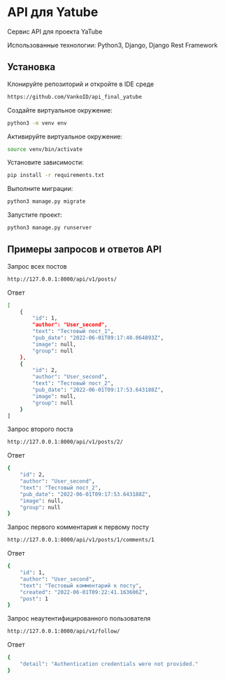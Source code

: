 # API для Yatube
Сервис API для проекта YaTube

Использованные технологии: Python3, 
Django, 
Django Rest Framework

## Установка

Клонируйте репозиторий и откройте в IDE среде
```sh
https://github.com/VankoID/api_final_yatube
```
Создайте виртуальное окружение:
```sh
python3 -m venv env
```
Активируйте виртуальное окружение:
```sh
source venv/bin/activate
```
Установите зависимости:
```sh
pip install -r requirements.txt
```
Выполните миграции:
```sh
python3 manage.py migrate
```
Запустите проект:
```sh
python3 manage.py runserver
```
## Примеры запросов и ответов API

Запрос всех постов
```sh
http://127.0.0.1:8000/api/v1/posts/
```
Ответ

```sh
[
    {
        "id": 1,
        "author": "User_second",
        "text": "Тестовый пост_1",
        "pub_date": "2022-06-01T09:17:40.064893Z",
        "image": null,
        "group": null
    },
    {
        "id": 2,
        "author": "User_second",
        "text": "Тестовый пост_2",
        "pub_date": "2022-06-01T09:17:53.643188Z",
        "image": null,
        "group": null
    }
]
```

Запрос второго поста
```sh
http://127.0.0.1:8000/api/v1/posts/2/
```
Ответ

```sh
{
    "id": 2,
    "author": "User_second",
    "text": "Тестовый пост_2",
    "pub_date": "2022-06-01T09:17:53.643188Z",
    "image": null,
    "group": null
}
```
Запрос первого комментария к первому посту
```sh
http://127.0.0.1:8000/api/v1/posts/1/comments/1
```
Ответ
```sh
{
    "id": 1,
    "author": "User_second",
    "text": "Тестовый комментарий к посту",
    "created": "2022-06-01T09:22:41.163606Z",
    "post": 1
}
```
Запрос неаутентифицированного пользователя
```sh
http://127.0.0.1:8000/api/v1/follow/
```

Ответ
```sh
{
    "detail": "Authentication credentials were not provided."
}
```
